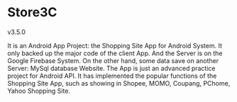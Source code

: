 # Store3C
v3.5.0

  It is an Android App Project: the Shopping Site App for Android System. It only backed up the major code of the client App. And the Server is on the Google Firebase System. On the other hand, some data save on another Server: MySql database Website. The App is just an advanced practice project for 
Android API. It has implemented the popular functions of the Shopping Site App, such as showing in Shopee, MOMO, Coupang, PChome, Yahoo Shopping Site. 
